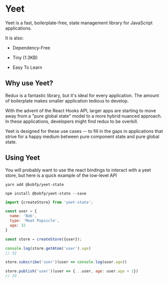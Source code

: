 # Yeet

Yeet is a fast, boilerplate-free, state management library for JavaScript applications.

It is also:

 * Dependency-Free

 * Tiny (1.3KB)

 * Easy To Learn

   

## Why use Yeet?

Redux is a fantastic library, but it's ideal for every application. The amount of boilerplate makes smaller application tedious to develop. 

With the advent of the React Hooks API, larger apps are starting to move away from a "pure global state" model to a more hybrid nuanced approach. In these applications, developers might find redux to be overkill.

Yeet is designed for these use cases -- to fill in the gaps in applications that strive for a happy medium between pure component state and pure global state.  



## Using Yeet

You will probably want to use the react bindings to interact with a yeet store, but here is a quick example of the low-level API

`yarn add @bobfp/yeet-state`

`npm install @bobfp/yeet-state --save`

```js
import {createStore} from 'yeet-state';

const user = {
  name: 'Bob', 
  type: 'Meat Popsicle',
  age: 32
}

const store = createStore({user});

console.log(store.getAtom('user').age)
// 32

store.subscribe('user')(user => console.log(user.age))

store.publish('user')(user => {...user, age: user.age + 1})
// 33
```
